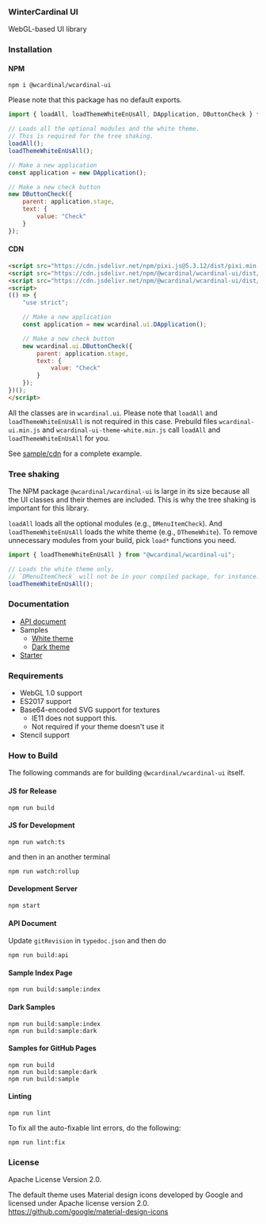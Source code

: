 ### WinterCardinal UI

WebGL-based UI library

### Installation

#### NPM

```
npm i @wcardinal/wcardinal-ui
```

Please note that this package has no default exports.

```javascript
import { loadAll, loadThemeWhiteEnUsAll, DApplication, DButtonCheck } from "@wcardinal/wcardinal-ui";

// Loads all the optional modules and the white theme.
// This is required for the tree shaking.
loadAll();
loadThemeWhiteEnUsAll();

// Make a new application
const application = new DApplication();

// Make a new check button
new DButtonCheck({
	parent: application.stage,
	text: {
		value: "Check"
	}
});
```

#### CDN

```html
<script src="https://cdn.jsdelivr.net/npm/pixi.js@5.3.12/dist/pixi.min.js"></script>
<script src="https://cdn.jsdelivr.net/npm/@wcardinal/wcardinal-ui/dist/wcardinal-ui.min.js"></script>
<script src="https://cdn.jsdelivr.net/npm/@wcardinal/wcardinal-ui/dist/wcardinal-ui-theme-white.min.js"></script>
<script>
(() => {
	"use strict";

	// Make a new application
	const application = new wcardinal.ui.DApplication();

	// Make a new check button
	new wcardinal.ui.DButtonCheck({
		parent: application.stage,
		text: {
			value: "Check"
		}
	});
})();
</script>
```

All the classes are in `wcardinal.ui`.
Please note that `loadAll` and `loadThemeWhiteEnUsAll` is not required in this case.
Prebuild files `wcardinal-ui.min.js` and `wcardinal-ui-theme-white.min.js` call `loadAll` and `loadThemeWhiteEnUsAll` for you.

See [sample/cdn](https://winter-cardinal.github.io/winter-cardinal-ui/sample/white/other/cdn.html) for a complete example.

### Tree shaking

The NPM package `@wcardinal/wcardinal-ui` is large in its size
because all the UI classes and their themes are included.
This is why the tree shaking is important for this library.

`loadAll` loads all the optional modules (e.g., `DMenuItemCheck`).
And `loadThemeWhiteEnUsAll` loads the white theme (e.g., `DThemeWhite`).
To remove unnecessary modules from your build, pick `load*` functions you need.

```javascript
import { loadThemeWhiteEnUsAll } from "@wcardinal/wcardinal-ui";

// Loads the white theme only.
// `DMenuItemCheck` will not be in your compiled package, for instance.
loadThemeWhiteEnUsAll();
```

### Documentation

* [API document](https://winter-cardinal.github.io/winter-cardinal-ui/api/)
* Samples
	* [White theme](https://winter-cardinal.github.io/winter-cardinal-ui/sample/white/)
	* [Dark theme](https://winter-cardinal.github.io/winter-cardinal-ui/sample/dark/)
* [Starter](https://github.com/winter-cardinal/winter-cardinal-starter)

### Requirements

* WebGL 1.0 support
* ES2017 support
* Base64-encoded SVG support for textures
	* IE11 does not support this.
	* Not required if your theme doesn't use it
* Stencil support

### How to Build

The following commands are for building `@wcardinal/wcardinal-ui` itself.

#### JS for Release

```shell
npm run build
```

#### JS for Development

```shell
npm run watch:ts
```

and then in an another terminal

```shell
npm run watch:rollup
```

#### Development Server

```shell
npm start
```

#### API Document

Update `gitRevision` in `typedoc.json` and then do

```shell
npm run build:api
```

#### Sample Index Page

```shell
npm run build:sample:index
```

#### Dark Samples

```shell
npm run build:sample:index
npm run build:sample:dark
```

#### Samples for GitHub Pages

```shell
npm run build
npm run build:sample:dark
npm run build:sample
```

#### Linting

```shell
npm run lint
```

To fix all the auto-fixable lint errors, do the following:

```shell
npm run lint:fix
```

### License

Apache License Version 2.0.

The default theme uses Material design icons developed by Google and licensed under Apache license version 2.0.\
https://github.com/google/material-design-icons


